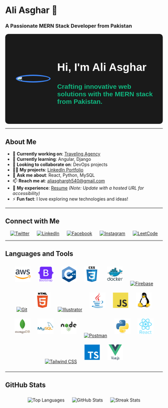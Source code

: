 # Ali Asghar 👋  
### A Passionate MERN Stack Developer from Pakistan  

<div align="center" style="background-color: #1a1a1a; padding: 20px; border-radius: 10px;">
  <table>
    <tr>
      <td width="30%" align="center">
        <img src="https://images.unsplash.com/photo-1506748686214-e9df14d4d9d0?ixlib=rb-4.0.3&auto=format&fit=crop&w=300&q=80" alt="Profile Image" style="border-radius: 50%; width: 200px; height: 200px; object-fit: cover; border: 4px solid #3b82f6;">
      </td>
      <td width="70%" align="left" style="color: #e5e7eb; font-family: Arial, sans-serif;">
        <h1 style="color: #ffffff; font-size: 2.5em; margin-bottom: 10px;">Hi, I'm Ali Asghar</h1>
        <h3 style="color: #10b981; font-size: 1.5em;">Crafting innovative web solutions with the MERN stack from Pakistan.</h3>
      </td>
    </tr>
  </table>
</div>

---

## About Me  
- 🔭 **Currently working on**: [Traveling Agency](https://traveling-agency-ke8z.vercel.app/)  
- 🌱 **Currently learning**: Angular, Django  
- 👯 **Looking to collaborate on**: DevOps projects  
- 👨‍💻 **My projects**: [LinkedIn Portfolio](https://www.linkedin.com/in/ali-asghar-a730322bb)  
- 💬 **Ask me about**: React, Python, MySQL  
- 📫 **Reach me at**: [aliasghargh540@gmail.com](mailto:aliasghargh540@gmail.com)  
- 📄 **My experience**: [Resume](https://example.com/asghar-resume.pdf) *(Note: Update with a hosted URL for accessibility)*  
- ⚡ **Fun fact**: I love exploring new technologies and ideas!  

---

## Connect with Me  
<p align="center">
  <a href="https://twitter.com/aliasghar" target="_blank"><img src="https://raw.githubusercontent.com/rahuldkjain/github-profile-readme-generator/master/src/images/icons/Social/twitter.svg" alt="Twitter" height="40" width="50" style="margin: 0 10px;"></a>
  <a href="https://linkedin.com/in/ali-asghar-a730322bb" target="_blank"><img src="https://raw.githubusercontent.com/rahuldkjain/github-profile-readme-generator/master/src/images/icons/Social/linked-in-alt.svg" alt="LinkedIn" height="40" width="50" style="margin: 0 10px;"></a>
  <a href="https://fb.com/ali-asghar-102938475" target="_blank"><img src="https://raw.githubusercontent.com/rahuldkjain/github-profile-readme-generator/master/src/images/icons/Social/facebook.svg" alt="Facebook" height="40" width="50" style="margin: 0 10px;"></a>
  <a href="https://instagram.com/aliasghar" target="_blank"><img src="https://raw.githubusercontent.com/rahuldkjain/github-profile-readme-generator/master/src/images/icons/Social/instagram.svg" alt="Instagram" height="40" width="50" style="margin: 0 10px;"></a>
  <a href="https://leetcode.com/ali-asghar-102938475" target="_blank"><img src="https://raw.githubusercontent.com/rahuldkjain/github-profile-readme-generator/master/src/images/icons/Social/leet-code.svg" alt="LeetCode" height="40" width="50" style="margin: 0 10px;"></a>
</p>

---

## Languages and Tools  
<p align="center">
  <a href="https://aws.amazon.com" target="_blank"><img src="https://raw.githubusercontent.com/devicons/devicon/master/icons/amazonwebservices/amazonwebservices-original-wordmark.svg" alt="AWS" width="50" height="50" style="margin: 10px;"></a>
  <a href="https://getbootstrap.com" target="_blank"><img src="https://raw.githubusercontent.com/devicons/devicon/master/icons/bootstrap/bootstrap-plain-wordmark.svg" alt="Bootstrap" width="50" height="50" style="margin: 10px;"></a>
  <a href="https://www.w3schools.com/cpp/" target="_blank"><img src="https://raw.githubusercontent.com/devicons/devicon/master/icons/cplusplus/cplusplus-original.svg" alt="C++" width="50" height="50" style="margin: 10px;"></a>
  <a href="https://www.w3schools.com/css/" target="_blank"><img src="https://raw.githubusercontent.com/devicons/devicon/master/icons/css3/css3-original-wordmark.svg" alt="CSS3" width="50" height="50" style="margin: 10px;"></a>
  <a href="https://www.docker.com/" target="_blank"><img src="https://raw.githubusercontent.com/devicons/devicon/master/icons/docker/docker-original-wordmark.svg" alt="Docker" width="50" height="50" style="margin: 10px;"></a>
  <a href="https://firebase.google.com/" target="_blank"><img src="https://www.vectorlogo.zone/logos/firebase/firebase-icon.svg" alt="Firebase" width="50" height="50" style="margin: 10px;"></a>
  <a href="https://git-scm.com/" target="_blank"><img src="https://www.vectorlogo.zone/logos/git-scm/git-scm-icon.svg" alt="Git" width="50" height="50" style="margin: 10px;"></a>
  <a href="https://www.w3.org/html/" target="_blank"><img src="https://raw.githubusercontent.com/devicons/devicon/master/icons/html5/html5-original-wordmark.svg" alt="HTML5" width="50" height="50" style="margin: 10px;"></a>
  <a href="https://www.adobe.com/in/products/illustrator" target="_blank"><img src="https://www.vectorlogo.zone/logos/adobe_illustrator/adobe_illustrator-icon.svg" alt="Illustrator" width="50" height="50" style="margin: 10px;"></a>
  <a href="https://www.java.com" target="_blank"><img src="https://raw.githubusercontent.com/devicons/devicon/master/icons/java/java-original.svg" alt="Java" width="50" height="50" style="margin: 10px;"></a>
  <a href="https://developer.mozilla.org/en-US/docs/Web/JavaScript" target="_blank"><img src="https://raw.githubusercontent.com/devicons/devicon/master/icons/javascript/javascript-original.svg" alt="JavaScript" width="50" height="50" style="margin: 10px;"></a>
  <a href="https://www.linux.org/" target="_blank"><img src="https://raw.githubusercontent.com/devicons/devicon/master/icons/linux/linux-original.svg" alt="Linux" width="50" height="50" style="margin: 10px;"></a>
  <a href="https://www.mongodb.com/" target="_blank"><img src="https://raw.githubusercontent.com/devicons/devicon/master/icons/mongodb/mongodb-original-wordmark.svg" alt="MongoDB" width="50" height="50" style="margin: 10px;"></a>
  <a href="https://www.mysql.com/" target="_blank"><img src="https://raw.githubusercontent.com/devicons/devicon/master/icons/mysql/mysql-original-wordmark.svg" alt="MySQL" width="50" height="50" style="margin: 10px;"></a>
  <a href="https://nodejs.org" target="_blank"><img src="https://raw.githubusercontent.com/devicons/devicon/master/icons/nodejs/nodejs-original-wordmark.svg" alt="Node.js" width="50" height="50" style="margin: 10px;"></a>
  <a href="https://postman.com" target="_blank"><img src="https://www.vectorlogo.zone/logos/getpostman/getpostman-icon.svg" alt="Postman" width="50" height="50" style="margin: 10px;"></a>
  <a href="https://www.python.org" target="_blank"><img src="https://raw.githubusercontent.com/devicons/devicon/master/icons/python/python-original.svg" alt="Python" width="50" height="50" style="margin: 10px;"></a>
  <a href="https://reactjs.org/" target="_blank"><img src="https://raw.githubusercontent.com/devicons/devicon/master/icons/react/react-original-wordmark.svg" alt="React" width="50" height="50" style="margin: 10px;"></a>
  <a href="https://tailwindcss.com/" target="_blank"><img src="https://www.vectorlogo.zone/logos/tailwindcss/tailwindcss-icon.svg" alt="Tailwind CSS" width="50" height="50" style="margin: 10px;"></a>
  <a href="https://www.typescriptlang.org/" target="_blank"><img src="https://raw.githubusercontent.com/devicons/devicon/master/icons/typescript/typescript-original.svg" alt="TypeScript" width="50" height="50" style="margin: 10px;"></a>
  <a href="https://vuejs.org/" target="_blank"><img src="https://raw.githubusercontent.com/devicons/devicon/master/icons/vuejs/vuejs-original-wordmark.svg" alt="Vue.js" width="50" height="50" style="margin: 10px;"></a>
</p>

---

## GitHub Stats  
<p align="center">
  <img src="https://github-readme-stats.vercel.app/api/top-langs?username=aliasghar&show_icons=true&locale=en&layout=compact&theme=dark" alt="Top Languages" style="margin: 10px;">
  <img src="https://github-readme-stats.vercel.app/api?username=aliasghar&show_icons=true&locale=en&theme=dark" alt="GitHub Stats" style="margin: 10px;">
  <img src="https://github-readme-streak-stats.herokuapp.com/?user=aliasghar&theme=dark" alt="Streak Stats" style="margin: 10px;">
</p>
